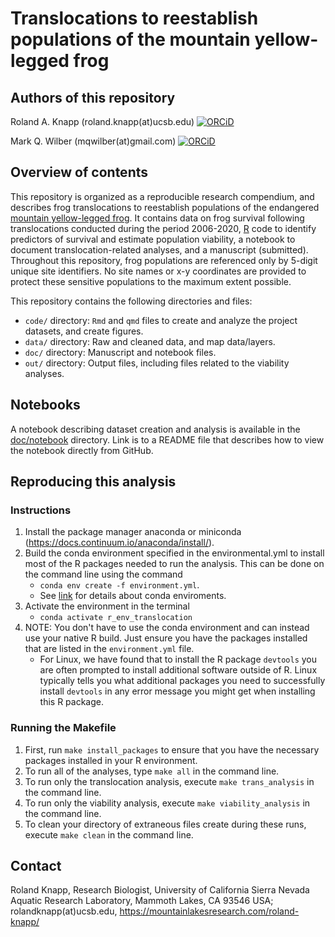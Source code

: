 # Translocations to reestablish populations of the mountain yellow-legged frog

## Authors of this repository

Roland A. Knapp (roland.knapp(at)ucsb.edu) [![ORCiD](https://img.shields.io/badge/ORCiD-0000--0002--1954--2745-green.svg)](https://orcid.org/0000-0002-1954-2745)

Mark Q. Wilber (mqwilber(at)gmail.com) [![ORCiD](https://img.shields.io/badge/ORCiD-0000--0002--8274--8025-green.svg)](https://orcid.org/0000-0002-8274-8025) 

## Overview of contents

This repository is organized as a reproducible research compendium, and describes frog translocations to reestablish populations of the endangered [mountain yellow-legged frog](https://www.fws.gov/sites/default/files/documents/Mountain-Yellow-Legged-Frog-Conservation-Strategy.pdf). 
It contains data on frog survival following translocations conducted during the period 2006-2020, [R](https://www.r-project.org/) code to identify predictors of survival and estimate population viability, a notebook to document translocation-related analyses, and a manuscript (submitted). 
Throughout this repository, frog populations are referenced only by 5-digit unique site identifiers.
No site names or x-y coordinates are provided to protect these sensitive populations to the maximum extent possible.

This repository contains the following directories and files:

- `code/` directory: `Rmd` and `qmd` files to create and analyze the project datasets, and create figures. 
- `data/` directory: Raw and cleaned data, and map data/layers.
- `doc/` directory: Manuscript and notebook files.
- `out/` directory: Output files, including files related to the viability analyses.

## Notebooks

A notebook describing dataset creation and analysis is available in the [doc/notebook](https://github.com/SNARL1/translocation/tree/main/doc/notebook#readme) directory. Link is to a README file that describes how to view the notebook directly from GitHub.

## Reproducing this analysis

### Instructions

1. Install the package manager anaconda or miniconda (https://docs.continuum.io/anaconda/install/).
2. Build the conda environment specified in the environmental.yml to install most of the R packages needed to run the analysis.  This can be done on the command line using the command
	- `conda env create -f environment.yml`.  
	- See [link](https://conda.io/projects/conda/en/latest/user-guide/tasks/manage-environments.html#creating-an-environment-from-an-environment-yml-file) for details about conda enviroments.
3. Activate the environment in the terminal
	- `conda activate r_env_translocation`
4. NOTE: You don't have to use the conda environment and can instead use your native R build. Just ensure you have the packages installed that are listed in the `environment.yml` file.
	- For Linux, we have found that to install the R package `devtools` you are often prompted to install additional software outside of R.  Linux typically tells you what additional packages you need to successfully install `devtools` in any error message you might get when installing this R package.
 
### Running the Makefile

1. First, run `make install_packages` to ensure that you have the necessary packages installed in your R environment.
2. To run all of the analyses, type `make all` in the command line.
3. To run only the translocation analysis, execute `make trans_analysis` in the command line.
4. To run only the viability analysis, execute `make viability_analysis` in the command line.
5. To clean your directory of extraneous files create during these runs, execute `make clean` in the command line.

## Contact

Roland Knapp, Research Biologist, University of California Sierra Nevada Aquatic Research Laboratory, Mammoth Lakes, CA 93546 USA; rolandknapp(at)ucsb.edu, <https://mountainlakesresearch.com/roland-knapp/>

